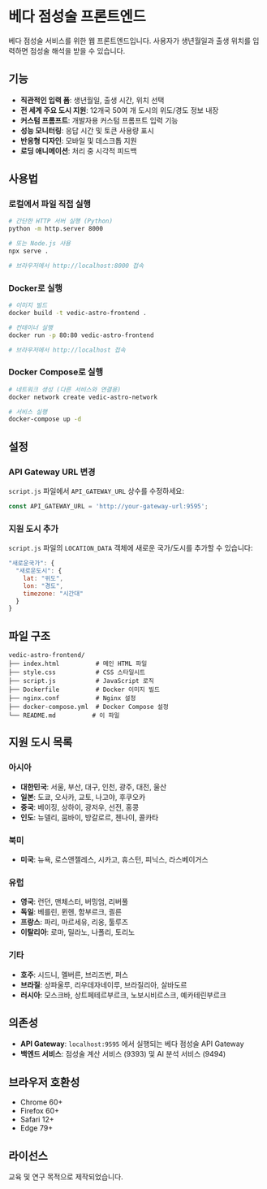 # 베다 점성술 프론트엔드

베다 점성술 서비스를 위한 웹 프론트엔드입니다. 사용자가 생년월일과 출생 위치를 입력하면 점성술 해석을 받을 수 있습니다.

## 기능

- **직관적인 입력 폼**: 생년월일, 출생 시간, 위치 선택
- **전 세계 주요 도시 지원**: 12개국 50여 개 도시의 위도/경도 정보 내장
- **커스텀 프롬프트**: 개발자용 커스텀 프롬프트 입력 기능
- **성능 모니터링**: 응답 시간 및 토큰 사용량 표시
- **반응형 디자인**: 모바일 및 데스크톱 지원
- **로딩 애니메이션**: 처리 중 시각적 피드백

## 사용법

### 로컬에서 파일 직접 실행
```bash
# 간단한 HTTP 서버 실행 (Python)
python -m http.server 8000

# 또는 Node.js 사용
npx serve .

# 브라우저에서 http://localhost:8000 접속
```

### Docker로 실행
```bash
# 이미지 빌드
docker build -t vedic-astro-frontend .

# 컨테이너 실행
docker run -p 80:80 vedic-astro-frontend

# 브라우저에서 http://localhost 접속
```

### Docker Compose로 실행
```bash
# 네트워크 생성 (다른 서비스와 연결용)
docker network create vedic-astro-network

# 서비스 실행
docker-compose up -d
```

## 설정

### API Gateway URL 변경
`script.js` 파일에서 `API_GATEWAY_URL` 상수를 수정하세요:

```javascript
const API_GATEWAY_URL = 'http://your-gateway-url:9595';
```

### 지원 도시 추가
`script.js` 파일의 `LOCATION_DATA` 객체에 새로운 국가/도시를 추가할 수 있습니다:

```javascript
"새로운국가": {
  "새로운도시": { 
    lat: "위도", 
    lon: "경도", 
    timezone: "시간대" 
  }
}
```

## 파일 구조

```
vedic-astro-frontend/
├── index.html          # 메인 HTML 파일
├── style.css           # CSS 스타일시트
├── script.js           # JavaScript 로직
├── Dockerfile          # Docker 이미지 빌드
├── nginx.conf          # Nginx 설정
├── docker-compose.yml  # Docker Compose 설정
└── README.md          # 이 파일
```

## 지원 도시 목록

### 아시아
- **대한민국**: 서울, 부산, 대구, 인천, 광주, 대전, 울산
- **일본**: 도쿄, 오사카, 교토, 나고야, 후쿠오카
- **중국**: 베이징, 상하이, 광저우, 선전, 홍콩
- **인도**: 뉴델리, 뭄바이, 방갈로르, 첸나이, 콜카타

### 북미
- **미국**: 뉴욕, 로스앤젤레스, 시카고, 휴스턴, 피닉스, 라스베이거스

### 유럽
- **영국**: 런던, 맨체스터, 버밍엄, 리버풀
- **독일**: 베를린, 뮌헨, 함부르크, 쾰른
- **프랑스**: 파리, 마르세유, 리옹, 툴루즈
- **이탈리아**: 로마, 밀라노, 나폴리, 토리노

### 기타
- **호주**: 시드니, 멜버른, 브리즈번, 퍼스
- **브라질**: 상파울루, 리우데자네이루, 브라질리아, 살바도르
- **러시아**: 모스크바, 상트페테르부르크, 노보시비르스크, 예카테린부르크

## 의존성

- **API Gateway**: `localhost:9595` 에서 실행되는 베다 점성술 API Gateway
- **백엔드 서비스**: 점성술 계산 서비스 (9393) 및 AI 분석 서비스 (9494)

## 브라우저 호환성

- Chrome 60+
- Firefox 60+
- Safari 12+
- Edge 79+

## 라이선스

교육 및 연구 목적으로 제작되었습니다.